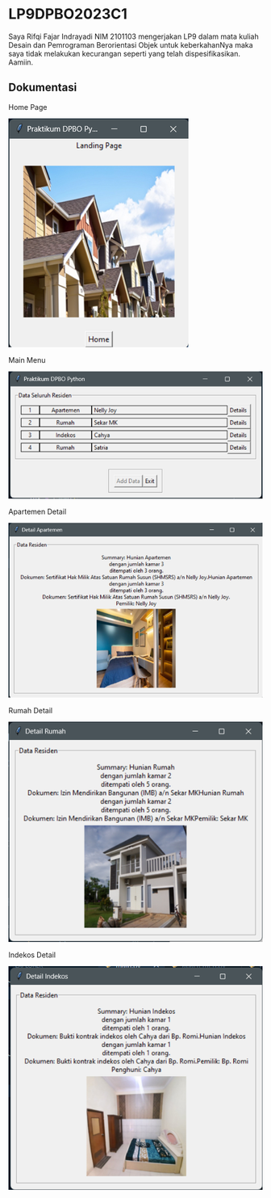 # LP9DPBO2023C1

Saya Rifqi Fajar Indrayadi NIM 2101103 mengerjakan LP9 dalam mata kuliah Desain dan Pemrograman Berorientasi Objek untuk keberkahanNya maka saya tidak melakukan kecurangan seperti yang telah dispesifikasikan. Aamiin.

## Dokumentasi
Home Page

![home](screenshots/home.png)

Main Menu

![menu](screenshots/mainmenu.png)

Apartemen Detail

![apart](screenshots/apartemen.png)

Rumah Detail

![rumah](screenshots/rumah.png)

Indekos Detail

![kos](screenshots/indekos.png)
